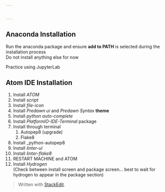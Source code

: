 ```yaml
---


---
```


<h2 id="anaconda-installation">Anaconda Installation</h2>
<p>Run the anaconda package and ensure <strong>add to PATH</strong> is selected during the installation process<br>
Do not install anything else for now</p>
<p>Practice using JupyterLab</p>
<h2 id="atom-ide-installation">Atom IDE Installation</h2>
<ol>
<li>Install <em>ATOM</em></li>
<li>Install <em>script</em></li>
<li>Install <em>file-icon</em></li>
<li>Install <em>Predawn ui</em> and <em>Predawn Syntax</em> <strong>theme</strong></li>
<li>Install <em>python auto-complete</em></li>
<li>Install <em>PlatformIO-IDE-Terminal</em> package</li>
<li>Install through terminal
<ol>
<li>Autopep8 (upgrade)</li>
<li>Flake8</li>
</ol>
</li>
<li>Install _python-autopep8</li>
<li>Install <em>linter-ui</em></li>
<li>Install <em>linter-flake8</em></li>
<li>RESTART MACHINE and ATOM</li>
<li>Install <em>Hydrogen</em><br>
(Check between install screen and package screen… best to wait for hydrogen to appear in the package section)</li>
</ol>
<blockquote>
<p>Written with <a href="https://stackedit.io/">StackEdit</a>.</p>
</blockquote>

